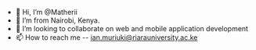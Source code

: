 - 👋 Hi, I’m @Matherii
- 👀 I’m from Nairobi, Kenya.
- 💞️ I’m looking to collaborate on web and mobile application development
- 📫 How to reach me --   ian.muriuki@riarauniversity.ac.ke

<!---
Matherii/Matherii is a ✨ special ✨ repository because its `README.md` (this file) appears on your GitHub profile.
You can click the Preview link to take a look at your changes.
--->
